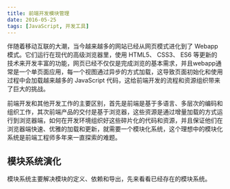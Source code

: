 ```yaml
---
title: 前端开发模块管理
date: 2016-05-25
tags: [JavaScript, 开发工具]
---
```

伴随着移动互联的大潮，当今越来越多的网站已经从网页模式进化到了 Webapp 模式。它们运行在现代的高级浏览器里，使用 HTML5、 CSS3、 ES6 等更新的技术来开发丰富的功能，网页已经不仅仅是完成浏览的基本需求，并且webapp通常是一个单页面应用，每一个视图通过异步的方式加载，这导致页面初始化和使用过程中会加载越来越多的 JavaScript 代码，这给前端开发的流程和资源组织带来了巨大的挑战。

前端开发和其他开发工作的主要区别，首先是前端是基于多语言、多层次的编码和组织工作，其次前端产品的交付是基于浏览器，这些资源是通过增量加载的方式运行到浏览器端，如何在开发环境组织好这些碎片化的代码和资源，并且保证他们在浏览器端快速、优雅的加载和更新，就需要一个模块化系统，这个理想中的模块化系统是前端工程师多年来一直探索的难题。

<!-- more -->

## 模块系统演化

模块系统主要解决模块的定义、依赖和导出，先来看看已经存在的模块系统。

### <script>标签

```js
<script src="module1.js"></script>
<script src="module2.js"></script>
<script src="libraryA.js"></script>
<script src="module3.js"></script>
```

这是最原始的 JavaScript 文件加载方式，如果把每一个文件看做是一个模块，那么他们的接口通常是暴露在全局作用域下，也就是定义在 `window` 对象中，不同模块的接口调用都是一个作用域中，一些复杂的框架，会使用命名空间的概念来组织这些模块的接口，典型的例子如 [YUI](http://yuilibrary.com) 库。

这种原始的加载方式暴露了一些显而易见的弊端：

-  全局作用域下容易造成变量冲突
-  文件只能按照 `<script>` 的书写顺序进行加载
-  开发人员必须主观解决模块和代码库的依赖关系
-  在大型项目中各种资源难以管理，长期积累的问题导致代码库混乱不堪

### CommonJS

服务器端的 Node.js 遵循 [CommonJS规范](http://wiki.commonjs.org/wiki/CommonJS)，该规范的核心思想是允许模块通过 `require` 方法来同步加载所要依赖的其他模块，然后通过 `exports` 或 `module.exports` 来导出需要暴露的接口。

```js
require("module");
require("../file.js");
exports.doStuff = function() {};
module.exports = someValue;
```

优点：

-  服务器端模块便于重用
-  [NPM](https://www.npmjs.com) 中已经有将近20万个可以使用模块包
-  简单并容易使用

缺点：

-  同步的模块加载方式不适合在浏览器环境中，同步意味着阻塞加载，浏览器资源是异步加载的
-  不能非阻塞的并行加载多个模块

实现：

-  服务器端的 [Node.js](http://www.nodejs.org)
-  [Browserify](http://browserify.org)，浏览器端的 CommonJS 实现，可以使用 NPM 的模块，但是编译打包后的文件体积可能很大
-  [modules-webmake](https://github.com/medikoo/modules-webmake)，类似Browserify，还不如 Browserify 灵活
-  [wreq](https://github.com/substack/wreq)，Browserify 的前身

### AMD

[Asynchronous Module Definition](https://github.com/amdjs/amdjs-api) 规范其实只有一个主要接口 `define(id?, dependencies?, factory)`，它要在声明模块的时候指定所有的依赖 `dependencies`，并且还要当做形参传到 `factory` 中，对于依赖的模块提前执行，依赖前置。

AMD（异步模块定义）是为浏览器环境设计的，因为 CommonJS 模块系统是同步加载的，当前浏览器环境还没有准备好同步加载模块的条件。

优点：

-  适合在浏览器环境中异步加载模块
-  可以并行加载多个模块

缺点：

-  提高了开发成本，代码的阅读和书写比较困难，模块定义方式的语义不顺畅
-  不符合通用的模块化思维方式，是一种妥协的实现

实现：

-  [RequireJS](http://requirejs.org)
-  [curl](https://github.com/cujojs/curl)

#### requirejs 简单介绍

在 Require.js 中模块名是全局作用域，可以在全局引用

```
define(id?: String, dependencies?: String[], factory: Function|Object);

define(function(require, exports, module) {}）

```

id 是模块的名字，它是可选的参数。

dependencies 指定了所要依赖的模块列表，它是一个数组，也是可选的参数，每个依赖的模块的输出将作为参数一次传入 factory 中。如果没有指定 dependencies，那么它的默认值是 ["require", "exports", "module"]

factory 是最后一个参数，它包裹了模块的具体实现，它是一个函数或者对象。如果是函数，那么它的返回值就是模块的输出接口或值。


### CMD

[Common Module Definition](https://github.com/cmdjs/specification/blob/master/draft/module.md) 规范和 AMD 很相似，尽量保持简单，并与 CommonJS 和 Node.js 的 Modules 规范保持了很大的兼容性。

```js
define(function(require, exports, module) {
  var $ = require('jquery');
  var Spinning = require('./spinning');
  exports.doSomething = ...
  module.exports = ...
})
```

优点：

-  依赖就近，延迟执行
-  可以很容易在 Node.js 中运行

缺点：

-  依赖 SPM 打包，模块的加载逻辑偏重

实现：

-  [Sea.js](http://seajs.org/)
-  [coolie](https://github.com/cloudcome/coolie)

### UMD

[Universal Module Definition](https://github.com/umdjs/umd) 规范类似于兼容 CommonJS 和 AMD 的语法糖，是模块定义的跨平台解决方案。

使用一下方式，兼容各个模式与浏览器方式引用

```
(function (global, factory) {
  if (typeof define === 'function' && define.amd) {
    // AMD环境中
    define( function () {
      return factory(global);
    });
  } else if (typeof module !== 'undefined' && module.exports) {
    // CMD环境中
    module.exports = factory(global);
  } else {
    // 浏览器环境，添加到global中
    global.getDateInstance = factory(global);
  }
}(typeof window !== 'undefined' ? window : this, function(window) {
  // 抛出去函数方法
  var getDateInstance = {};
}))


```

### ES6 模块

EcmaScript6 标准增加了 JavaScript 语言层面的模块体系定义。[ES6 模块](http://es6.ruanyifeng.com/#docs/module)的设计思想，是尽量的静态化，使得编译时就能确定模块的依赖关系，以及输入和输出的变量。CommonJS 和 AMD 模块，都只能在运行时确定这些东西。

```js
import "jquery";
export function doStuff() {}
module "localModule" {}
```

优点：

-  容易进行静态分析
-  面向未来的 EcmaScript 标准

缺点：

-  原生浏览器端还没有实现该标准
-  全新的命令字，新版的 Node.js才支持

实现：

-  [Babel](https://babeljs.io/)

### 期望的模块系统

可以兼容多种模块风格，尽量可以利用已有的代码，不仅仅只是 JavaScript 模块化，还有 CSS、图片、字体等资源也需要模块化。

见 webpack 总结

### 参考

[webapack](http://webpackdoc.com/index.html)
